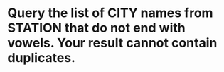 # Query the list of CITY names from STATION that do not end with vowels. Your result cannot contain duplicates.
